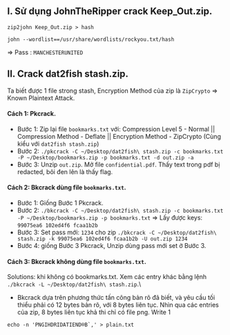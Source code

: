 ## I. Sử dụng JohnTheRipper crack Keep_Out.zip.

`zip2john Keep_Out.zip > hash`

`john --wordlist==/usr/share/wordlists/rockyou.txt/hash`

=> Pass : `MANCHESTERUNITED`

## II. Crack dat2fish stash.zip.

Ta biết được 1 file strong stash, Encryption Method của zip là `ZipCrypto` => Known Plaintext Attack.

#### Cách 1: Pkcrack.

* Bước 1: Zip lại file `bookmarks.txt` với: Compression Level 5 - Normal || Compression Method - Deflate || Encryption Method - ZipCrypto (Cùng kiểu với `dat2fish stash.zip`)
* Bước 2: `./pkcrack -C ~/Desktop/dat2fish\ stash.zip -c bookmarks.txt -P ~/Desktop/bookmarks.zip -p bookmarks.txt -d out.zip -a`
* Bước 3: Unzip `out.zip`. Mở file `confidential.pdf`. Thấy text trong pdf bị redacted, bôi đen lên là thấy flag.

#### Cách 2: Bkcrack dùng file `bookmarks.txt`.

* Bước 1: Giống Bước 1 Pkcrack.
* Bước 2: `./bkcrack -C ~/Desktop/dat2fish\ stash.zip -c bookmarks.txt -P ~/Desktop/bookmarks.zip -p bookmarks.txt` => Lấy được keys: `99075ea6 102ed4f6 fcaa1b2b`
* Bước 3: Set pass mới: `1234` cho zip `./bkcrack -C ~/Desktop/dat2fish\ stash.zip -k 99075ea6 102ed4f6 fcaa1b2b -U out.zip 1234`
* Bước 4: giống Bước 3 Pkcrack, Unzip dùng pass mới set ở Bước 3.

#### Cách 3: Bkcrack không dùng file `bookmarks.txt`.

Solutions: khi không có bookmarks.txt. Xem các entry khác bằng lệnh `./bkcrack -L ~/Desktop/dat2fish\ stash.zip`.\
- Bkcrack dựa trên phương thức tấn công bản rõ đã biết, và yêu cầu tối thiểu phải có 12 bytes bản rõ, với 8 bytes liên tục. Nhìn qua các entries của zip, 8 bytes liên tục khả thi chỉ có file png. Write 1

``echo -n 'PNGIHDRIDATIEND®B`‚' > plain.txt``
